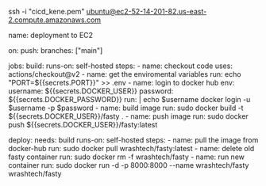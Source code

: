 ssh -i "cicd_kene.pem" ubuntu@ec2-52-14-201-82.us-east-2.compute.amazonaws.com


name:  deployment to EC2

on:
  push:
    branches: ["main"]

jobs:
  build:
    runs-on: self-hosted
    steps:
      - name: checkout code 
        uses: actions/checkout@v2
      - name: get the enviromental variables
        run: echo "PORT=${{secrets.PORT}}" >> .env
      - name: login to docker hub
        env:
          username: ${{secrets.DOCKER_USER}}
          password: ${{secrets.DOCKER_PASSWORD}}
        run: |
          echo $username
          docker login -u $username -p $password
      - name: build image
        run: sudo docker build -t ${{secrets.DOCKER_USER}}/fasty .
      - name: push image
        run: sudo docker push ${{secrets.DOCKER_USER}}/fasty:latest
       
     
  deploy:
    needs: build
    runs-on: self-hosted
    steps:
      - name: pull the image from docker-hub 
        run: sudo docker pull wrashtech/fasty:latest
      - name: delete old fasty container
        run: sudo docker rm -f wrashtech/fasty
      - name: run new container
        run: sudo docker run -d -p 8000:8000 --name wrashtech/fasty wrashtech/fasty
      
